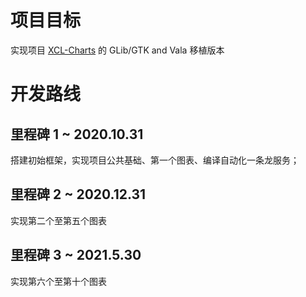 # 项目目标
实现项目 [XCL-Charts](https://github.com/xcltapestry/XCL-Charts) 的 GLib/GTK and Vala 移植版本

# 开发路线
## 里程碑 1 ~ 2020.10.31
搭建初始框架，实现项目公共基础、第一个图表、编译自动化一条龙服务；

## 里程碑 2 ~ 2020.12.31
实现第二个至第五个图表

## 里程碑 3 ~ 2021.5.30
实现第六个至第十个图表
